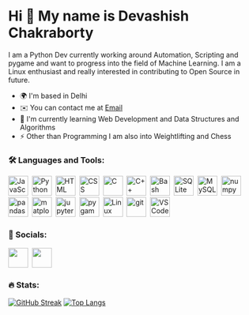 <!--
**devashishchakraborty/devashishchakraborty** is a ✨ _special_ ✨ repository because its `README.md` (this file) appears on your GitHub profile.

Here are some ideas to get you started:

- 🔭 I’m currently working on ...
- 🌱 I’m currently learning ...
- 👯 I’m looking to collaborate on ...
- 🤔 I’m looking for help with ...
- 💬 Ask me about ...
- 📫 How to reach me: ...
- 😄 Pronouns: ...
- ⚡ Fun fact: ...
-->

Hi 👋 My name is Devashish Chakraborty
======================================
I am a Python Dev currently working around Automation, Scripting and pygame and want to progress into the field of Machine Learning. I am a Linux enthusiast and really interested in contributing to Open Source in future.
* 🌍  I'm based in Delhi
* ✉️  You can contact me at [Email](mailto:devashishchakra@gmail.com)
* 🧠  I'm currently learning Web Development and Data Structures and Algorithms
* ⚡  Other than Programming I am also into Weightlifting and Chess

### 🛠️ Languages and Tools:
<div>
  <img src="https://cdn.jsdelivr.net/gh/devicons/devicon/icons/javascript/javascript-original.svg" title="JavaScript" alt="JavaScript" height="40"/>&nbsp;
  <img src="https://cdn.jsdelivr.net/gh/devicons/devicon/icons/python/python-original.svg" title="Python" alt="Python" height="40"/>&nbsp;
  <img src="https://cdn.jsdelivr.net/gh/devicons/devicon/icons/html5/html5-original.svg" title="HTML" alt="HTML" height="40"/>&nbsp;
  <img src="https://cdn.jsdelivr.net/gh/devicons/devicon/icons/css3/css3-original.svg" title="CSS" alt="CSS" height="40"/>&nbsp;
  <img src="https://cdn.jsdelivr.net/gh/devicons/devicon/icons/c/c-original.svg" title="C" alt="C" height="40"/>&nbsp;
  <img src="https://cdn.jsdelivr.net/gh/devicons/devicon/icons/cplusplus/cplusplus-original.svg" title="C++" alt="C++" height="40"/>&nbsp;
  <img src="https://cdn.jsdelivr.net/gh/devicons/devicon/icons/bash/bash-original.svg" title="Bash" alt="Bash" height="40"/>&nbsp;
  <img src="https://cdn.jsdelivr.net/gh/devicons/devicon/icons/sqlite/sqlite-original.svg" title="SQLite" alt="SQLite" height="40"/>&nbsp;
  <img src="https://cdn.jsdelivr.net/gh/devicons/devicon/icons/mysql/mysql-original.svg" title="MySQL" alt="MySQL" height="40"/>&nbsp;
  <img src="https://cdn.jsdelivr.net/gh/devicons/devicon/icons/numpy/numpy-original.svg" title="numpy" alt="numpy" height="40"/>&nbsp;
  <img src="https://cdn.jsdelivr.net/gh/devicons/devicon/icons/pandas/pandas-original.svg" title="pandas" alt="pandas" height="40"/>&nbsp;
  <img src="https://upload.wikimedia.org/wikipedia/commons/8/84/Matplotlib_icon.svg" title="matplotlib" alt="matplotlib" height="40"/>&nbsp;
  <img src="https://cdn.jsdelivr.net/gh/devicons/devicon/icons/jupyter/jupyter-original-wordmark.svg" title="jupyter notebook" alt="jupyter notebook" height="40"/>&nbsp;
  <img src="https://upload.wikimedia.org/wikipedia/commons/b/be/Pygame_logo.svg" title="pygame" alt="pygame" height="40"/>&nbsp;
  <img src="https://cdn.jsdelivr.net/gh/devicons/devicon/icons/linux/linux-original.svg" title="Linux" alt="Linux" height="40"/>&nbsp;
  <img src="https://cdn.jsdelivr.net/gh/devicons/devicon/icons/git/git-original.svg" title="git" alt="git" height="40"/>&nbsp;
  <img src="https://cdn.jsdelivr.net/gh/devicons/devicon/icons/vscode/vscode-original.svg" title="VSCode" alt="VSCode" height="40"/>&nbsp;
</div>


### 🔗 Socials:
<div>
  <a href="https://www.github.com/devashishchakraborty" target="_blank" rel="noreferrer"> <img src="https://cdn.jsdelivr.net/gh/devicons/devicon/icons/github/github-original.svg" height="40" /></a>&nbsp;
<a href="https://www.linkedin.com/in/devashishchakraborty" target="_blank" rel="noreferrer"><img src="https://cdn.jsdelivr.net/gh/devicons/devicon/icons/linkedin/linkedin-original.svg" height="40" /></a>
</div>

### 🔥 Stats:
[![GitHub Streak](https://github-readme-streak-stats.herokuapp.com?user=devashishchakraborty&theme=dracula&border_radius=8)](https://git.io/streak-stats)
[![Top Langs](https://github-readme-stats.vercel.app/api/top-langs/?username=devashishchakraborty&theme=dracula&show_icons=true)](https://github.com/anuraghazra/github-readme-stats)
